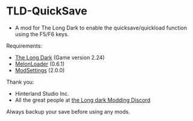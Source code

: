 # TLD-QuickSave

- A mod for The Long Dark to enable the quicksave/quickload function using the F5/F6 keys.

Requirements:
- [The Long Dark](https://www.thelongdark.com/) (Game version 2.24)
- [MelonLoader](https://github.com/LavaGang/MelonLoader/) (0.6.1)
- [ModSettings](https://github.com/DigitalzombieTLD/ModSettings/releases) (2.0.0)

Thank you:

- Hinterland Studio Inc.
- All the great people at [the Long dark Modding Discord](https://discord.com/channels/322211727192358914/371713326725726209)

Always backup your save before using any mods.
